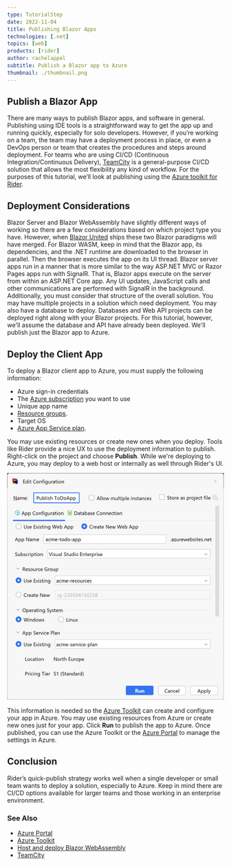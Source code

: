 ```yaml
---
type: TutorialStep
date: 2022-11-04
title: Publishing Blazor Apps
technologies: [.net]
topics: [web]
products: [rider]
author: rachelappel
subtitle: Publish a Blazor app to Azure
thumbnail: ./thumbnail.png
---
```


## Publish a Blazor App
There are many ways to publish Blazor apps, and software in general. 
Publishing using IDE tools is a straightforward way to get the app up and running quickly, especially for solo developers. 
However, if you’re working on a team, the team may have a deployment process in place, or even a DevOps person or team that creates the procedures and steps around deployment. 
For teams who are using CI/CD (Continuous Integration/Continuous Delivery), [TeamCity](https://www.jetbrains.com/teamcity/) is a general-purpose CI/CD solution that allows the most flexibility any kind of workflow. 
For the purposes of this tutorial, we’ll look at publishing using the [Azure toolkit for Rider](https://plugins.jetbrains.com/plugin/11220-azure-toolkit-for-rider).

## Deployment Considerations
Blazor Server and Blazor WebAssembly have slightly different ways of working so there are a few considerations based on which project type you have. 
However, when [Blazor United](https://github.com/dotnet/aspnetcore/issues/46636) ships these two Blazor paradigms will have merged. For Blazor WASM, keep in mind that the Blazor app, its dependencies, and the .NET runtime are downloaded to the browser in parallel. Then the browser executes the app on its UI thread. Blazor server apps run in a manner that is more similar to the way ASP.NET MVC or Razor Pages apps run with SignalR. That is, Blazor apps execute on the server from within an ASP.NET Core app. Any UI updates, JavaScript calls and other communications are performed with SignalR in the background.
Additionally, you must consider that structure of the overall solution. You may have multiple projects in a solution which need deployment. You may also have a database to deploy.
Databases and Web API projects can be deployed right along with your Blazor projects. For this tutorial, however, we'll assume the database and API have already been deployed. We'll publish just the Blazor app to Azure. 

## Deploy the Client App
To deploy a Blazor client app to Azure, you must supply the following information:

* Azure sign-in credentials 
* The [Azure subscription](https://azure.microsoft.com/en-us/free/) you want to use
* Unique app name
* [Resource groups](https://learn.microsoft.com/en-us/azure/azure-resource-manager/management/manage-resource-groups-portal).
* Target OS
* [Azure App Service plan](https://learn.microsoft.com/en-us/azure/app-service/overview-hosting-plans).

You may use existing resources or create new ones when you deploy. Tools like Rider provide a nice UX to use the deployment information to publish. Right-click on the project and choose **Publish**. While we're deploying to Azure, you may deploy to a web host or internally as well through Rider's UI. 

![Publish to Azure Dialog](1-publish-dialog.png)

This information is needed so the [Azure Toolkit](https://plugins.jetbrains.com/plugin/11220-azure-toolkit-for-rider/) can create and configure your app in Azure. You may use existing resources from Azure or create new ones just for your app.
Click **Run** to publish the app to Azure. Once published, you can use the Azure Toolkit or the [Azure Portal](https://portal.azure.com/) to manage the settings in Azure.

## Conclusion
Rider’s quick-publish strategy works well when a single developer or small team wants to deploy a solution, especially to Azure. Keep in mind there are CI/CD options available for larger teams and those working in an enterprise environment. 

### See Also

* [Azure Portal](https://portal.azure.com)
* [Azure Toolkit](https://plugins.jetbrains.com/plugin/11220-azure-toolkit-for-rider/)
* [Host and deploy Blazor WebAssembly](https://docs.microsoft.com/en-us/aspnet/core/blazor/host-and-deploy/webassembly?view=aspnetcore-5.0)
* [TeamCity](https://azure.microsoft.com/en-us/pricing/details/app-service/windows/)